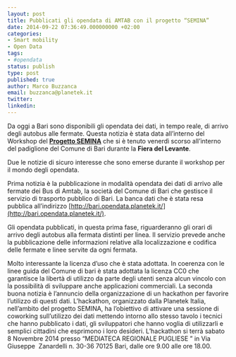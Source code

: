 ```yaml
---
layout: post
title: Pubblicati gli opendata di AMTAB con il progetto “SEMINA”
date: 2014-09-22 07:36:49.000000000 +02:00
categories:
- Smart mobility
- Open Data
tags:
- #opendata
status: publish
type: post
published: true
author: Marco Buzzanca
email: buzzanca@planetek.it
twitter:
linkedin:
---
```

Da oggi a Bari sono disponibili gli opendata dei dati, in tempo reale, di arrivo degli autobus alle fermate.
Questa notizia è stata data all’interno del Workshop del **[Progetto SEMINA](http://www.opendatabari.it/2014/09/14/linfomobilita-a-bari)** che si è tenuto venerdì scorso all’interno del padiglione del Comune di Bari durante la **Fiera del Levante**.

Due le notizie di sicuro interesse che sono emerse durante il workshop per il mondo degli opendata.
<!--more-->

Prima notizia è la pubblicazione in modalità opendata dei dati di arrivo alle fermate dei Bus di Amtab, la società del Comune di Bari che gestisce il servizio di trasporto pubblico di Bari.
La banca dati che è stata resa pubblica all’indirizzo [http://bari.opendata.planetek.it/](http://bari.opendata.planetek.it/).

Gli opendata pubblicati, in questa prima fase, riguarderanno gli orari di arrivo degli autobus alla fermata distinti per linea. Il servizio prevede anche la pubblicazione delle informazioni relative alla localizzazione e codifica delle fermate e linee servite da ogni fermata.

<!--more-->

Molto interessante la licenza d’uso che è stata adottata. In coerenza con le linee guida del Comune di bari è stata adottata la licenza CC0 che garantisce la libertà di utilizzo da parte degli utenti senza alcun vincolo con la possibilità di sviluppare anche applicazioni commerciali.
La seconda buona notizia è l’annuncio della organizzazione di un hackathon per favorire l’utilizzo di questi dati.
L’hackathon, organizzato dalla Planetek Italia, nell’ambito del progetto SEMINA, ha l’obiettivo di attivare una sessione di coworking sull’utilizzo dei dati mettendo intorno allo stesso tavolo i tecnici che hanno pubblicato i dati, gli sviluppatori che hanno voglia di utilizzarli e semplici cittadini che esprimono i loro desideri.
L’hackathon si terrà sabato 8 Novembre 2014 presso “MEDIATECA REGIONALE PUGLIESE ” in Via Giuseppe  Zanardelli n. 30-36 70125 Bari, dalle ore 9.00 alle ore 18.00.

